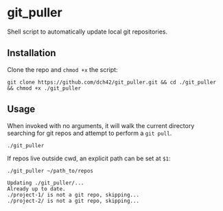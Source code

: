 # git_puller
Shell script to automatically update local git repositories.

## Installation

Clone the repo and `chmod +x` the script:
~~~
git clone https://github.com/dch42/git_puller.git && cd ./git_puller && chmod +x ./git_puller
~~~

## Usage

When invoked with no arguments, it will walk the current directory searching for git repos and attempt to perform a `git pull`.

~~~
./git_puller
~~~

If repos live outside cwd, an explicit path can be set at `$1`:

~~~
./git_puller ~/path_to/repos
~~~

~~~
Updating ./git_puller/...
Already up to date.
./project-1/ is not a git repo, skipping...
./project-2/ is not a git repo, skipping...
~~~